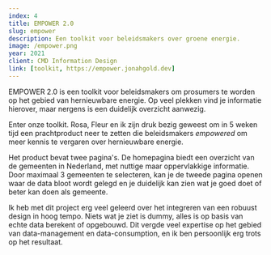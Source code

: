 ```yaml
---
index: 4
title: EMPOWER 2.0
slug: empower
description: Een toolkit voor beleidsmakers over groene energie.
image: /empower.png
year: 2021
client: CMD Information Design
link: [toolkit, https://empower.jonahgold.dev]
---
```


EMPOWER 2.0 is een toolkit voor beleidsmakers om prosumers te worden op het
gebied van hernieuwbare energie. Op veel plekken vind je informatie
hierover, maar nergens is een duidelijk overzicht aanwezig.

Enter onze toolkit. Rosa, Fleur en ik zijn druk bezig geweest om in 5 weken
tijd een prachtproduct neer te zetten die beleidsmakers <i>empowered</i> om meer
kennis te vergaren over hernieuwbare energie.

Het product bevat twee pagina's. De homepagina biedt een overzicht van de
gemeenten in Nederland, met nuttige maar oppervlakkige informatie. Door
maximaal 3 gemeenten te selecteren, kan je de tweede pagina openen waar de
data bloot wordt gelegd en je duidelijk kan zien wat je goed doet of beter
kan doen als gemeente.

Ik heb met dit project erg veel geleerd over het integreren van een robuust
design in hoog tempo. Niets wat je ziet is dummy, alles is op basis van
echte data berekent of opgebouwd. Dit vergde veel expertise op het gebied
van data-management en data-consumption, en ik ben persoonlijk erg trots op
het resultaat.
